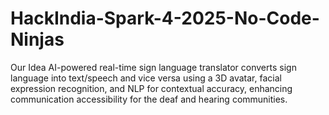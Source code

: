 # HackIndia-Spark-4-2025-No-Code-Ninjas

Our Idea AI-powered real-time sign language translator converts sign language into text/speech and vice versa using a 3D avatar, facial expression recognition, and NLP for contextual accuracy, enhancing communication accessibility for the deaf and hearing communities.


